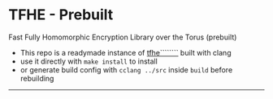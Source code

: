 # TFHE - Prebuilt

Fast Fully Homomorphic Encryption Library over the Torus (prebuilt)

- This repo is a readymade instance of [tfhe````````](https://github.com/tfhe/tfhe) built with clang
- use it directly with `make install` to install
- or generate build config with `cclang ../src` inside `build` before rebuilding

--- 